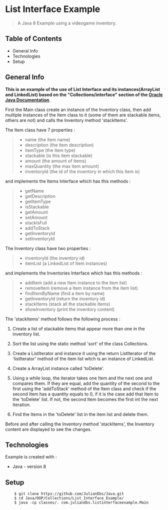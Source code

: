 # List Interface Example
> A Java 8 Example using a videogame inventory.
## Table of Contents
- General Info
- Technologies
- Setup

## General Info

**This is an example of the use of List Interface and its instances(ArrayList and LinkedList) based on the "Collections/interface" section of the [Oracle Java Documentation](https://docs.oracle.com/javase/tutorial/collections/interfaces/index.html)**.

First the Main class create an instance of the Inventory class, then add multiple instances of the Item class to it (some of them are stackable items, others are not) and calls the Inventory method 'stackItems'.

The Item class have 7 properties :
> - name (the item name)
> - description (the item description)
> - itemType (the item type)
> - stackable (is this item stackable)
> - amount (the amount of items)
> - maxQuantity (the max item amount)
> - inventoryId (the id of the inventory in which this item is)

and implements the Items Interface which has this methods :
> - getName
> - getDescription
> - getItemType
> - isStackable
> - getAmount
> - setAmount
> - stackIsFull
> - addToStack
> - getInventoryId
> - setInventoryId

The Inventory class have two properties :
> - inventoryId (the inventory id)
> - itemList (a LinkedList of Item instances)

and implements the Inventories Interface which has this methods :
> - addItem (add a new Item instance to the item list)
> - removeItem (remove a Item instance from the item list)
> - findItemByName (find a item by name)
> - getInventoryId (return the inventory id)
> - stackItems (stack all the stackable items)
> - showInventory (print the inventory content)

The 'stackItems' method follows the following process :

1. Create a list of stackable items that appear more than one in the inventory list.

2. Sort the list using the static method 'sort' of the class Collections.

3. Create a ListIterator and instance it using the return ListIterator of the 'listIterator' method of the item list witch is an instance of LinkedList.

4. Create a ArrayList instance called 'toDelete'.

5. Using a while loop, the iterator takes one Item and the next one and compares them. If they are equal, add the quantity of the second to the first using the 'addToStack' method of the Item class and check if the second Item has a quantity equals to 0, if it is the case add that Item to the 'toDelete' list. If not, the second Item becomes the first int the next iteration.

6. Find the Items in the 'toDelete' list in the item list and delete them.


Before and after calling the Inventory method 'stackItems', the Inventory content are displayed to see the changes.

## Technologies
Example is created with :
- Java - version 8

## Setup
```
	$ git clone https://github.com/JulianDbs/Java.git
	$ cd Java/OOP/Collections/List_Interface_Example/
	$ java -cp classes/. com.juliandbs.listinterfaceexample.Main
```